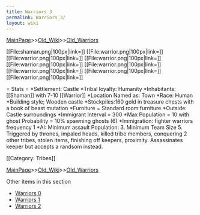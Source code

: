 ```yaml
---
title: Warriors 3
permalink: Warriors_3/
layout: wiki
---
```


[MainPage](/keeperrl_wiki/ "wikilink")>>[Old_Wiki](/keeperrl_wiki/Old_Wiki "wikilink")>>[Old_Warriors](/keeperrl_wiki/Old_Warriors "wikilink")

[[File:shaman.png|100px|link=]]
[[File:warrior.png|100px|link=]]
[[File:warrior.png|100px|link=]]
[[File:warrior.png|100px|link=]]
[[File:warrior.png|100px|link=]]
[[File:warrior.png|100px|link=]]
[[File:warrior.png|100px|link=]]
[[File:warrior.png|100px|link=]]
[[File:warrior.png|100px|link=]]

= Stats =
*Settlement: Castle
*Tribal loyalty: Humanity
*Inhabitants: [[Shaman]] with 7-10 [[Warrior]]
*Location Named as: Town
*Race: Human
*Building style; Wooden castle
*Stockpiles:160 gold in treasure chests with a book of beast mutation
*Furniture =  Standard room furniture
*Outside: Castle surroundings 
*Immigrant Interval = 300
*Max Population = 10 with ghost Probability = 10% spawning ghosts (6) 
*Immigration: fighter warriors frequency 1 
*AI: Minimum assault Population: 3. Minimum Team Size 5. Triggered by thrones, impaled heads, killed tribe members, conquering 2 other tribes, stolen items, finishing off keepers, proximity. Assassinates keeper but accepts a randsom instead.

[[Category: Tribes]]

[MainPage](/keeperrl_wiki/ "wikilink")>>[Old_Wiki](/keeperrl_wiki/Old_Wiki "wikilink")>>[Old_Warriors](/keeperrl_wiki/Old_Warriors "wikilink")

Other items in this section
-    [Warriors 0](/keeperrl_wiki/Warriors_0 "wikilink")
-    [Warriors 1](/keeperrl_wiki/Warriors_1 "wikilink")
-    [Warriors 2](/keeperrl_wiki/Warriors_2 "wikilink")
